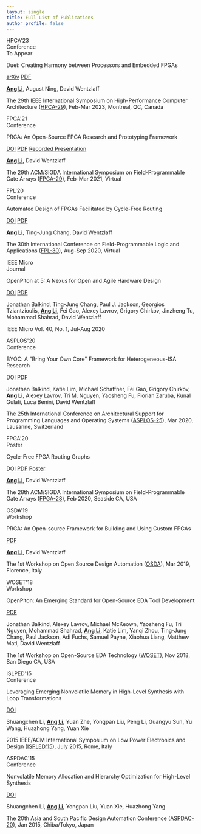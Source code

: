 ```yaml
---
layout: single
title: Full List of Publications
author_profile: false
---
```


<div class="pub">
  <div class="conf">
    <span>HPCA'23</span>
    <br/><span class="doctype">Conference</span>
    <br/><span class="doctype">To Appear</span>
  </div>
  <div class="pub-info">
    <p class="title">Duet: Creating Harmony between Processors and Embedded FPGAs</p>
    <p class="links">
      <a class="link" href="https://arxiv.org/abs/2301.02785">arXiv</a>
      <a class="link" href="/assets/pdfs/HPCA23_Ang_Li.pdf"><i class="far fa-file-pdf"></i> PDF</a>
    </p>
    <p class="authors"><b><u>Ang Li</u></b>, August Ning, David Wentzlaff</p>
    <p class="venue">The 29th IEEE International Symposium on High-Performance Computer Architecture (<a href="https://hpca-conf.org/2023/">HPCA-29</a>), Feb-Mar 2023, Montreal, QC, Canada</p>
  </div>

  <div class="conf">
    <span>FPGA'21</span>
    <br/><span class="doctype">Conference</span>
  </div>
  <div class="pub-info">
    <p class="title">PRGA: An Open-Source FPGA Research and Prototyping Framework</p>
    <p class="links">
      <a class="link" href="https://doi.org/10.1145/3431920.3439294"><i class="ai ai-doi"></i> DOI</a>
      <a class="link" href="http://parallel.princeton.edu/papers/FPGA21-Li.pdf"><i class="far fa-file-pdf"></i> PDF</a>
      <a class="link" href="https://dl.acm.org/doi/10.1145/3431920.3439294#"><i class="far fa-file-video"></i> Recorded Presentation</a>
    </p>
    <p class="authors"><b><u>Ang Li</u></b>, David Wentzlaff</p>
    <p class="venue">The 29th ACM/SIGDA International Symposium on Field-Programmable Gate Arrays (<a href="https://www.isfpga.org/past/fpga2021/">FPGA-29</a>), Feb-Mar 2021, Virtual</p>
  </div>

  <div class="conf">
    <span>FPL'20</span>
    <br/><span class="doctype">Conference</span>
  </div>
  <div class="pub-info">
    <p class="title">Automated Design of FPGAs Facilitated by Cycle-Free Routing</p>
    <p class="links">
      <a class="link" href="https://doi.org/10.1109/FPL50879.2020.00042"><i class="ai ai-doi"></i> DOI</a>
      <a class="link" href="http://parallel.princeton.edu/papers/FPL20-Li.pdf"><i class="far fa-file-pdf"></i> PDF</a>
    </p>
    <p class="authors"><b><u>Ang Li</u></b>, Ting-Jung Chang, David Wentzlaff</p>
    <p class="venue">The 30th International Conference on Field-Programmable Logic and Applications (<a href="https://www.fpl2020.org/">FPL-30</a>), Aug-Sep 2020, Virtual</p>
  </div>

  <div class="conf">
    <span>IEEE Micro</span>
    <br/><span class="doctype">Journal</span>
  </div>
  <div class="pub-info">
    <p class="title">OpenPiton at 5: A Nexus for Open and Agile Hardware Design</p>
    <p class="links">
      <a class="link" href="https://doi.org/10.1109/MM.2020.2997706"><i class="ai ai-doi"></i> DOI</a>
      <a class="link" href="http://parallel.princeton.edu/papers/ieee20-balkind.pdf"><i class="far fa-file-pdf"></i> PDF</a>
    </p>
    <p class="authors">Jonathan Balkind, Ting-Jung Chang, Paul J. Jackson, Georgios Tziantzioulis, <b><u>Ang Li</u></b>, Fei Gao, Alexey Lavrov, Grigory Chirkov, Jinzheng Tu, Mohammad Shahrad, David Wentzlaff</p>
    <p class="venue">IEEE Micro Vol. 40, No. 1, Jul-Aug 2020</p>
  </div>

  <div class="conf">
    <span>ASPLOS'20</span>
    <br/><span class="doctype">Conference</span>
  </div>
  <div class="pub-info">
    <p class="title">BYOC: A "Bring Your Own Core" Framework for Heterogeneous-ISA Research</p>
    <p class="links">
      <a class="link" href="https://doi.org/10.1145/3373376.3378479"><i class="ai ai-doi"></i> DOI</a>
      <a class="link" href="http://parallel.princeton.edu/papers/aspl20-balkind.pdf"><i class="far fa-file-pdf"></i> PDF</a>
    </p>
    <p class="authors">Jonathan Balkind, Katie Lim, Michael Schaffner, Fei Gao, Grigory Chirkov, <b><u>Ang Li</u></b>, Alexey Lavrov, Tri M. Nguyen, Yaosheng Fu, Florian Zaruba, Kunal Gulati, Luca Benini, David Wentzlaff</p>
    <p class="venue">The 25th International Conference on Architectural Support for Programming Languages and Operating Systems (<a href="https://asplos-conference.org/2020/">ASPLOS-25</a>), Mar 2020, Lausanne, Switzerland</p>
  </div>

  <div class="conf">
    <span>FPGA'20</span>
    <br/><span class="doctype">Poster</span>
  </div>
  <div class="pub-info">
    <p class="title">Cycle-Free FPGA Routing Graphs</p>
    <p class="links">
      <a class="link" href="https://doi.org/10.1145/3373087.3375354"><i class="ai ai-doi"></i> DOI</a>
      <a class="link" href="/assets/pdfs/fpga20.pdf"><i class="far fa-file-pdf"></i> PDF</a>
      <a class="link" href="/assets/pdfs/fpga20_poster.pdf"><i class="far fa-file-pdf"></i> Poster</a>
    </p>
    <p class="authors"><b><u>Ang Li</u></b>, David Wentzlaff</p>
    <p class="venue">The 28th ACM/SIGDA International Symposium on Field-Programmable Gate Arrays (<a href="https://www.isfpga.org/past/fpga2020/">FPGA-28</a>), Feb 2020, Seaside CA, USA</p>
  </div>

  <div class="conf">
    <span>OSDA'19</span>
    <br/><span class="doctype">Workshop</span>
  </div>
  <div class="pub-info">
    <p class="title">PRGA: An Open-source Framework for Building and Using Custom FPGAs</p>
    <p class="links">
      <a class="link" href="/assets/pdfs/osda19.pdf"><i class="far fa-file-pdf"></i> PDF</a>
    </p>
    <p class="authors"><b><u>Ang Li</u></b>, David Wentzlaff</p>
    <p class="venue">The 1st Workshop on Open Source Design Automation (<a href="https://osda.gitlab.io/">OSDA</a>), Mar 2019, Florence, Italy</p>
  </div>

  <div class="conf">
    <span>WOSET'18</span>
    <br/><span class="doctype">Workshop</span>
  </div>
  <div class="pub-info">
    <p class="title">OpenPiton: An Emerging Standard for Open-Source EDA Tool Development</p>
    <p class="links">
      <a class="link" href="http://parallel.princeton.edu/papers/woset18-openpiton.pdf"><i class="far fa-file-pdf"></i> PDF</a>
    </p>
    <p class="authors">Jonathan Balkind, Alexey Lavrov, Michael McKeown, Yaosheng Fu, Tri Nguyen, Mohammad Shahrad, <b><u>Ang Li</u></b>, Katie Lim, Yanqi Zhou, Ting-Jung Chang, Paul Jackson, Adi Fuchs, Samuel Payne, Xiaohua Liang, Matthew Matl, David Wentzlaff</p>
    <p class="venue">The 1st Workshop on Open-Source EDA Technology (<a href="https://woset-workshop.github.io/WOSET2018.html">WOSET</a>), Nov 2018, San Diego CA, USA</p>
  </div>

  <div class="conf">
    <span>ISLPED'15</span>
    <br/><span class="doctype">Conference</span>
  </div>
  <div class="pub-info">
    <p class="title">Leveraging Emerging Nonvolatile Memory in High-Level Synthesis with Loop Transformations</p>
    <p class="links">
      <a class="link" href="https://doi.org/10.1109/ISLPED.2015.7273491"><i class="ai ai-doi"></i> DOI</a>
    </p>
    <p class="authors">Shuangchen Li, <b><u>Ang Li</u></b>, Yuan Zhe, Yongpan Liu, Peng Li, Guangyu Sun, Yu Wang, Huazhong Yang, Yuan Xie</p>
    <p class="venue">2015 IEEE/ACM International Symposium on Low Power Electronics and Design (<a href="http://islped.org/2015/">ISPLED'15</a>), July 2015, Rome, Italy</p>
  </div>

  <div class="conf">
    <span>ASPDAC'15</span>
    <br/><span class="doctype">Conference</span>
  </div>
  <div class="pub-info">
    <p class="title">Nonvolatile Memory Allocation and Hierarchy Optimization for High-Level Synthesis</p>
    <p class="links">
      <a class="link" href="https://doi.org/10.1109/ASPDAC.2015.7058999"><i class="ai ai-doi"></i> DOI</a>
    </p>
    <p class="authors">Shuangchen Li, <b><u>Ang Li</u></b>, Yongpan Liu, Yuan Xie, Huazhong Yang</p>
    <p class="venue">The 20th Asia and South Pacific Design Automation Conference (<a href="https://www.aspdac.com/aspdac2015/">ASPDAC-20</a>), Jan 2015, Chiba/Tokyo, Japan</p>
  </div>

</div>

